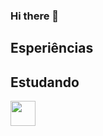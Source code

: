 ### Hi there 👋

<!--
**Reyko-Space/Reyko-Space** is a ✨ _special_ ✨ repository because its `README.md` (this file) appears on your GitHub profile.

Here are some ideas to get you started:

- 🔭 I’m currently working on ...
- 🌱 I’m currently learning ...
- 👯 I’m looking to collaborate on ...
- 🤔 I’m looking for help with ...
- 💬 Ask me about ...
- 📫 How to reach me: ...
- 😄 Pronouns: ...
- ⚡ Fun fact: ...
-->

## Esperiências

## Estudando
<img src="https://cdn.jsdelivr.net/gh/devicons/devicon/icons/amazonwebservices/amazonwebservices-original.svg" width="40" height="40"/>
